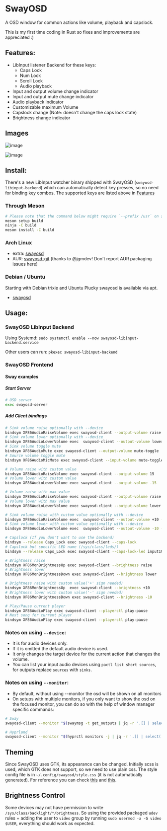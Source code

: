 # SwayOSD

A OSD window for common actions like volume, playback and capslock.

This is my first time coding in Rust so fixes and improvements are appreciated :)

## Features:

- LibInput listener Backend for these keys:
  - Caps Lock
  - Num Lock
  - Scroll Lock
  - Audio playback
- Input and output volume change indicator
- Input and output mute change indicator
- Audio playback indicator
- Customizable maximum Volume
- Capslock change (Note: doesn't change the caps lock state)
- Brightness change indicator

## Images

![image](https://user-images.githubusercontent.com/35975961/200685357-fb9697ae-a32d-4c60-a2ae-7791e70097b9.png)

![image](https://user-images.githubusercontent.com/35975961/200685469-96c3398f-0169-4d13-8df0-90951e30ff33.png)

## Install:

There's a new LibInput watcher binary shipped with SwayOSD (`swayosd-libinput-backend`)
which can automatically detect key presses, so no need for binding key combos.
The supported keys are listed above in [Features](#features)

### Through Meson

```zsh
# Please note that the command below might require `--prefix /usr` on some systems
meson setup build
ninja -C build
meson install -C build
```

### Arch Linux

- extra: [swayosd](https://archlinux.org/packages/extra/x86_64/swayosd/)
- AUR: [swayosd-git](https://aur.archlinux.org/packages/swayosd-git) (thanks to @jgmdev! Don't report AUR packaging issues here)

### Debian / Ubuntu

Starting with Debian trixie and Ubuntu Plucky swayosd is available via apt.

- [swayosd](https://tracker.debian.org/swayosd)

## Usage:

### SwayOSD LibInput Backend

Using Systemd: `sudo systemctl enable --now swayosd-libinput-backend.service`

Other users can run: `pkexec swayosd-libinput-backend`

### SwayOSD Frontend

#### Sway examples

##### Start Server

```zsh
# OSD server
exec swayosd-server
```

##### Add Client bindings

```zsh
# Sink volume raise optionally with --device
bindsym XF86AudioRaiseVolume exec swayosd-client --output-volume raise
# Sink volume lower optionally with --device
bindsym XF86AudioLowerVolume exec  swayosd-client --output-volume lower --device alsa_output.pci-0000_11_00.4.analog-stereo.monitor
# Sink volume toggle mute
bindsym XF86AudioMute exec swayosd-client --output-volume mute-toggle
# Source volume toggle mute
bindsym XF86AudioMicMute exec swayosd-client --input-volume mute-toggle

# Volume raise with custom value
bindsym XF86AudioRaiseVolume exec swayosd-client --output-volume 15
# Volume lower with custom value
bindsym XF86AudioLowerVolume exec swayosd-client --output-volume -15

# Volume raise with max value
bindsym XF86AudioRaiseVolume exec swayosd-client --output-volume raise --max-volume 120
# Volume lower with max value
bindsym XF86AudioLowerVolume exec swayosd-client --output-volume lower --max-volume 120

# Sink volume raise with custom value optionally with --device
bindsym XF86AudioRaiseVolume exec  swayosd-client --output-volume +10 --device alsa_output.pci-0000_11_00.4.analog-stereo.monitor
# Sink volume lower with custom value optionally with --device
bindsym XF86AudioLowerVolume exec  swayosd-client --output-volume -10 --device alsa_output.pci-0000_11_00.4.analog-stereo.monitor

# Capslock (If you don't want to use the backend)
bindsym --release Caps_Lock exec swayosd-client --caps-lock
# Capslock but specific LED name (/sys/class/leds/)
bindsym --release Caps_Lock exec swayosd-client --caps-lock-led input19::capslock

# Brightness raise
bindsym XF86MonBrightnessUp exec swayosd-client --brightness raise
# Brightness lower
bindsym XF86MonBrightnessDown exec swayosd-client --brightness lower

# Brightness raise with custom value('+' sign needed)
bindsym XF86MonBrightnessUp  exec swayosd-client --brightness +10
# Brightness lower with custom value('-' sign needed)
bindsym XF86MonBrightnessDown exec swayosd-client --brightness -10

# Play/Pause current player
bindsym XF86AudioPlay exec swayosd-client --playerctl play-pause
# Next song for current player
bindsym XF86AudioPlay exec swayosd-client --playerctl play-pause
```

### Notes on using `--device`:

- It is for audio devices only.
- If it is omitted the default audio device is used.
- It only changes the target device for the current action that changes the volume.
- You can list your input audio devices using `pactl list short sources`, for outputs replace `sources` with `sinks`.

### Notes on using `--monitor`:

- By default, without using --monitor the osd will be shown on all monitors
- On setups with multiple monitors, if you only want to show the osd on the focused monitor, you can do so with the help of window manager specific commands:
```sh
# Sway
swayosd-client --monitor "$(swaymsg -t get_outputs | jq -r '.[] | select(.focused == true).name')" --output-volume raise

# Hyprland
swayosd-client --monitor "$(hyprctl monitors -j | jq -r '.[] | select(.focused == true).name')" --output-volume raise
```

## Theming

Since SwayOSD uses GTK, its appearance can be changed. Initially scss is used, which GTK does not support, so we need to use plain css. 
The style conifg file is in `~/.config/swayosd/style.css` (it is not automatically generated). For reference you can check [this](https://github.com/ErikReider/SwayOSD/blob/main/data/style/style.scss) and [this](https://github.com/ErikReider/SwayOSD/issues/36).

## Brightness Control

Some devices may not have permission to write `/sys/class/backlight/*/brightness`.
So using the provided packaged `udev` rules + adding the user to `video` group
by running `sudo usermod -a -G video $USER`, everything should work as expected.
